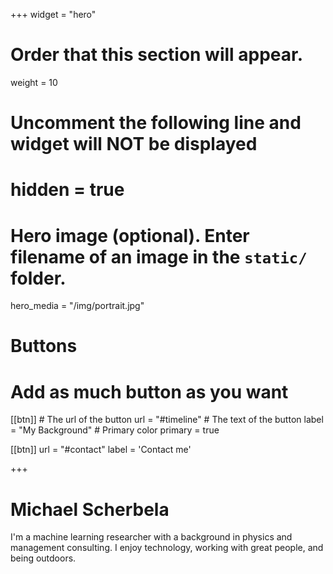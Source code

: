 +++
widget = "hero"
# Order that this section will appear.
weight = 10

# Uncomment the following line and widget will NOT be displayed
# hidden = true

# Hero image (optional). Enter filename of an image in the `static/` folder.
hero_media = "/img/portrait.jpg"

# Buttons
# Add as much button as you want
[[btn]]
	# The url of the button
  url = "#timeline"
	# The text of the button
  label = "My Background"
	# Primary color
	primary = true

[[btn]]
  url = "#contact"
  label = 'Contact me'

+++

**Michael Scherbela**
=============

I'm a machine learning researcher with a background in physics and management consulting. I enjoy technology, working with great people, and being outdoors.


